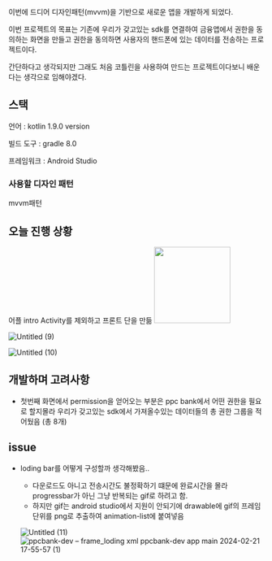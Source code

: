 이번에 드디어 디자인패턴(mvvm)을 기반으로 새로운 앱을 개발하게 되었다.

이번 프로젝트의 목표는 기존에 우리가 갖고있는 sdk를 연결하여 금융앱에서 권한을 동의하는 화면을 만들고 권한을 동의하면 사용자의 핸드폰에 있는 데이터를 전송하는 프로젝트이다. 

간단하다고 생각되지만 그래도 처음 코틀린을 사용하여 만드는 프로젝트이다보니 배운다는 생각으로 임해야겠다.

## 스택

언어 : kotlin 1.9.0 version

빌드 도구 : gradle 8.0

프레임워크 : Android Studio

### 사용할 디자인 패턴

mvvm패턴

## 오늘 진행 상황

어플 intro Activity를 제외하고 프론트 단을 만듦
<img width="150" src="https://github.com/baeksy1/css_project/assets/133089793/e9d00dfb-a234-444c-8a41-cdeaa644f51b">

![Untitled (9)](https://github.com/baeksy1/css_project/assets/133089793/66ef5b3c-f281-4f9a-9c2f-897ab8520ee1)

![Untitled (10)](https://github.com/baeksy1/css_project/assets/133089793/9481d576-8780-41f8-a766-830db6a27a23)



## 개발하며 고려사항

- 첫번째 화면에서 permission을 얻어오는 부분은 ppc bank에서 어떤 권한을 필요로 할지몰라 우리가 갖고있는 sdk에서 가져올수있는 데이터들의 총 권한 그룹을 적어뒀음 (총 8개)

## issue

- loding bar를 어떻게 구성할까 생각해봤음..
    - 다운로드도 아니고 전송시간도 불정확하기 떄문에 완료시간을 몰라 progressbar가 아닌 그냥 반복되는 gif로 하려고 함.
    - 하지만 gif는 android studio에서 지원이 안되기에 drawable에 gif의 프레임단위를 png로 추출하여 animation-list에 붙여넣음
    
    ![Untitled (11)](https://github.com/baeksy1/css_project/assets/133089793/74ba8e69-3eaf-4d96-8e8e-0e43c5b4a39b)
    ![ppcbank-dev – frame_loding xml  ppcbank-dev app main  2024-02-21 17-55-57 (1)](https://github.com/baeksy1/css_project/assets/133089793/8ef34dae-7b05-4162-8480-0826743ab75a)

